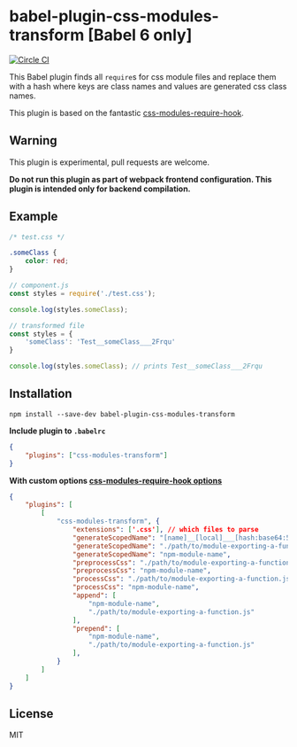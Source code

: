 # babel-plugin-css-modules-transform [Babel 6 only]

[![Circle CI](https://circleci.com/gh/michalkvasnicak/babel-plugin-css-modules-transform.svg?style=svg)](https://circleci.com/gh/michalkvasnicak/babel-plugin-css-modules-transform)

This Babel plugin finds all `require`s for css module files and replace them with a hash where keys are class names and values are generated css class names.

This plugin is based on the fantastic [css-modules-require-hook](https://github.com/css-modules/css-modules-require-hook).

## Warning

This plugin is experimental, pull requests are welcome.

**Do not run this plugin as part of webpack frontend configuration. This plugin is intended only for backend compilation.**

## Example

```css
/* test.css */

.someClass {
    color: red;
}
```

```js
// component.js
const styles = require('./test.css');

console.log(styles.someClass);

// transformed file
const styles = {
    'someClass': 'Test__someClass___2Frqu'
}

console.log(styles.someClass); // prints Test__someClass___2Frqu
```

## Installation

```
npm install --save-dev babel-plugin-css-modules-transform
```

**Include plugin to `.babelrc`**

```json
{
    "plugins": ["css-modules-transform"]
}
```

**With custom options [css-modules-require-hook options](https://github.com/css-modules/css-modules-require-hook#tuning-options)**


```json
{
    "plugins": [
        [
            "css-modules-transform", { 
                "extensions": ['.css'], // which files to parse
                "generateScopedName": "[name]__[local]___[hash:base64:5]", // in case you don't want to use a function
                "generateScopedName": "./path/to/module-exporting-a-function.js", // in case you want to use a function
                "generateScopedName": "npm-module-name",
                "preprocessCss": "./path/to/module-exporting-a-function.js",
                "preprocessCss": "npm-module-name",
                "processCss": "./path/to/module-exporting-a-function.js",
                "processCss": "npm-module-name",
                "append": [
                    "npm-module-name",
                    "./path/to/module-exporting-a-function.js"
                ],
                "prepend": [
                    "npm-module-name",
                    "./path/to/module-exporting-a-function.js"
                ],
            }
        ]
    ]
}
```

## License

MIT
